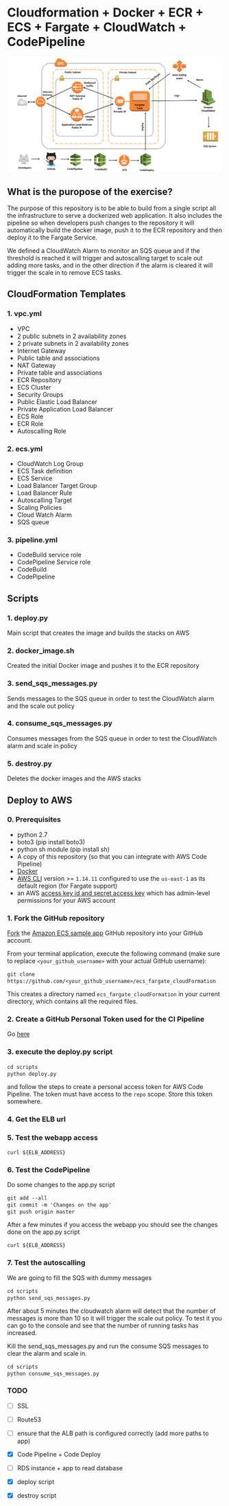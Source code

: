 # Cloudformation + Docker + ECR + ECS + Fargate + CloudWatch + CodePipeline

![meow](https://github.com/xneyder/ecs_fargate_cloudFormation/blob/master/images/diagram1.png)

## What is the puropose of the exercise?

The purpose of this repository is to be able to build from a single script all the infrastructure to serve a dockerized web application. It also includes the pipeline so when developers push changes to the repository it will automatically build the docker image, push it to the ECR repository and then deploy it to the Fargate Service.

We defined a CloudWatch Alarm to monitor an SQS queue and if the threshold is reached it will trigger and autoscalling target to scale out adding more tasks, and in the other direction if the alarm is cleared it will trigger the scale in to remove ECS tasks.

## CloudFormation Templates
### 1. vpc.yml
- VPC
- 2 public subnets in 2 availability zones
- 2 private subnets in 2 availability zones
- Internet Gateway
- Public table and associations
- NAT Gateway
- Private table and associations
- ECR Repository
- ECS Cluster
- Security Groups
- Public Elastic Load Balancer
- Private Application Load Balancer
- ECS Role
- ECR Role
- Autoscalling Role

### 2. ecs.yml
- CloudWatch Log Group
- ECS Task definition
- ECS Service
- Load Balancer Target Group
- Load Balancer Rule
- Autoscalling Target
- Scaling Policies
- Cloud Watch Alarm
- SQS queue

### 3. pipeline.yml
- CodeBuild service role
- CodePipeline Service role
- CodeBuild
- CodePipeline

## Scripts
### 1. deploy.py
Main script that creates the image and builds the stacks on AWS
### 2. docker_image.sh
Created the initial Docker image and pushes it to the ECR repository
### 3. send_sqs_messages.py
Sends messages to the SQS queue in order to test the CloudWatch alarm and the scale out policy
### 4. consume_sqs_messages.py
Consumes messages from the SQS queue in order to test the CloudWatch alarm and scale in policy
### 5. destroy.py
Deletes the docker images and the AWS stacks

## Deploy to AWS
### 0. Prerequisites

- python 2.7
- boto3 (pip install boto3)
- python sh module (pip install sh)
- A copy of this repository (so that you can integrate with AWS Code Pipeline)
- [Docker](https://docs.docker.com/compose/)
- [AWS CLI](https://github.com/aws/aws-cli) version >= `1.14.11` configured to use the `us-east-1` as its default region (for Fargate support)
- an AWS [access key id and secret access key](http://docs.aws.amazon.com/general/latest/gr/managing-aws-access-keys.html) which has admin-level permissions for your AWS account

### 1. Fork the GitHub repository

[Fork](https://help.github.com/articles/fork-a-repo/) the [Amazon ECS sample
app](https://github.com/xneyder/ecs_fargate_cloudFormation) GitHub repository into
your GitHub account.

From your terminal application, execute the following command (make sure to
replace `<your_github_username>` with your actual GitHub username):

```console
git clone https://github.com/<your_github_username>/ecs_fargate_cloudFormation
```

This creates a directory named `ecs_fargate_cloudFormation` in your current
directory, which contains all the required files.

### 2. Create a GitHub Personal Token used for the CI Pipeline
Go [here](https://help.github.com/articles/creating-a-personal-access-token-for-the-command-line/)

### 3. execute the deploy.py script

```console
cd scripts
python deploy.py
```

and follow the steps to create a personal access token for AWS Code Pipeline.
The token must have access to the `repo` scope. Store this token somewhere.

### 4. Get the ELB url


### 5. Test the webapp access

```console
curl ${ELB_ADDRESS}
```

### 6. Test the CodePipeline

Do some changes to the app.py script

```console
git add --all
git commit -m 'Changes on the app'
git push origin master
```

After a few minutes if you access the webapp you should see the changes done on the app.py script

```console
curl ${ELB_ADDRESS}
```

### 7. Test the autoscalling

We are going to fill the SQS with dummy messages

```console
cd scripts
python send_sqs_messages.py
```

After about 5 minutes the cloudwatch alarm will detect that the number of messages is more than 10 so it will trigger the scale out policy. To test it you can go to the console and see that the number of running tasks has increased.

Kill the send_sqs_messages.py and run the consume SQS messages to clear the alarm and scale in.

```console
cd scripts
python consume_sqs_messages.py
```

### TODO

- [ ] SSL
- [ ] Route53
- [ ] ensure that the ALB path is configured correctly (add more paths to app)
- [x] Code Pipeline + Code Deploy
- [ ] RDS instance + app to read database
- [x] deploy script
- [x] destroy script


